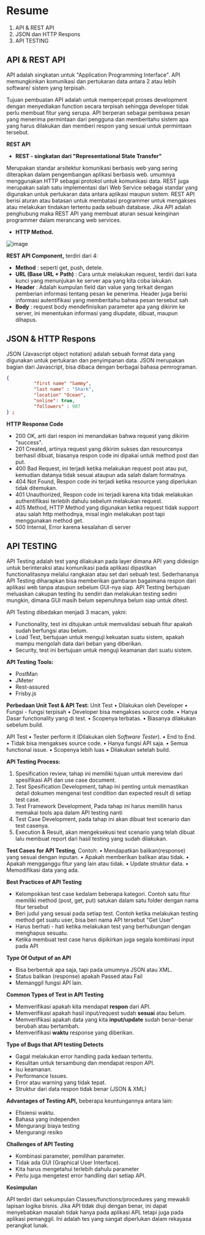 # Resume
1. API & REST API
2. JSON dan HTTP Respons
3. API TESTING

## API & REST API

API adalah singkatan untuk "Application Programming Interface". API memungkinkan komunikasi dan pertukaran data antara 2 atau lebih software/ sistem yang terpisah.

Tujuan pembuatan API adalah untuk mempercepat proses development dengan menyediakan function secara terpisah sehingga developer tidak perlu membuat fitur yang serupa. API berperan sebagai pembawa pesan yang menerima permintaan dari pengguna dan memberitahu sistem apa yang harus dilakukan dan memberi respon yang sesuai untuk permintaan tersebut.

**REST API**

- **REST - singkatan dari "Representational State Transfer"**

Merupakan standar arsitektur komunikasi berbasis web yang sering diterapkan dalam pengembangan aplikasi berbasis web. umumnya menggunakan HTTP sebagai protokol untuk komunikasi data. REST juga merupakan salah satu implementasi dari Web Service sebagai standar yang digunakan untuk pertukaran data antara aplikasi maupun sistem. REST API berisi aturan atau batasan untuk membatasi programmer untuk mengakses atau melakukan tindakan tertentu pada sebuah database. Jika API adalah penghubung maka REST API yang membuat aturan sesuai keinginan programmer dalam merancang web services.

- **HTTP Method.**

![image](https://user-images.githubusercontent.com/75010847/158543879-a0ac9c3d-e100-486c-b163-b28558f625ab.png)

**REST API Component,** terdiri dari 4:

- **Method** : seperti get, push, detele.
- **URL (Base URL + Path)** : Cara untuk melakukan request, terdiri dari kata kunci yang menunjukan ke server apa yang kita coba lakukan.
- **Header** : Adalah kumpulan field dan value yang terkait dengan pemberian informasi tentang pesan ke penerima. Header juga berisi informasi autentifikasi yang memberitahu bahwa pesan tersebut sah
- **Body** : request body mendefinisikan parameter apa yang dikirim ke server, ini menentukan informasi yang diupdate, dibuat, maupun dihapus.

## JSON & HTTP Respons

JSON (Javascript object notation) adalah sebuah format data yang digunakan untuk pertukaran dan penyimpanan data. JSON merupakan bagian dari Javascript, bisa dibaca dengan berbagai bahasa pemrograman.

```json
{
          "first name" "Sammy",
          "last name" : "Shark",
          "location" "Ocean",
          "online": true,
          "followers" : 987
} ;
```

**HTTP Response Code**

- 200 OK, arti dari respon ini menandakan bahwa request yang dikirim "success".
- 201 Created, artinya request yang dikirim sukses dan resourcenya berhasil dibuat, biasanya respon code ini dipakai untuk method post dan put.
- 400 Bad Request, ini terjadi ketika melakukan request post atau put, kemudian datanya tidak sesuai ataupun ada salah dalam formatnya.
- 404 Not Found, Respon code ini terjadi ketika resource yang diperlukan tidak ditemukan.
- 401 Unauthorized, Respon code ini terjadi karena kita tidak melakukan authentifikasi terlebih dahulu sebelum melakukan request.
- 405 Method, HTTP Method yang digunakan ketika request tidak support atau salah http methodnya, misal ingin melakukan post tapi menggunakan method get.
- 500 Internal, Error karena kesalahan di server

## API TESTING

API Testing adalah test yang dilakukan pada layer dimana API yang didesign untuk berinteraksi atau komunikasi pada aplikasi dipastikan functionalitasnya melalui rangkaian atau set dari sebuah test. Sederhananya API Testing diharapkan bisa memberikan gambaran bagaimana respon dari aplikasi web tanpa ataupun sebelum GUI-nya siap. API Testing bertujuan meluaskan cakupan testing itu sendiri dan melakukan testing sedini mungkin, dimana GUI masih belum sepenuhnya belum siap untuk ditest.

API Testing dibedakan menjadi 3 macam, yakni:

- Functionality, test ini ditujukan untuk memvalidasi sebuah fitur apakah sudah berfungsi atau belum.
- Load Test, bertujuan untuk menguji kekuatan suatu sistem, apakah mampu mengolah data dari beban yang diberikan.
- Security, test ini bertujuan untuk menguji keamanan dari suatu sistem.

**API Testing Tools:**

- PostMan
- JMeter
- Rest-assured
- Frisby.js

**Perbedaan Unit Test & API Test:**
Unit Test
• Dilakukan oleh Developer
• Fungsi - fungsi terpisah
• Developer bisa mengakses source code.
• Hanya Dasar functionality yang di test.
• Scopenya terbatas.
• Biasanya dilakukan sebelum build.

API Test
• Tester perform it (Dilakukan oleh S*oftware Tester*).
• End to End.
• Tidak bisa mengakses source code.
• Hanya fungsi API saja.
• Semua functional issue.
• Scopenya lebih luas
• Dilakukan setelah build.

**API Testing Process:**

1. Spesification review, tahap ini memiliki tujuan untuk mereview dari spesifikasi API dan use case document.
2. Test Spesification Development, tahap ini penting untuk memastikan detail dokumen mengenai test condition dan expected result di setiap test case.
3. Test Framework Development, Pada tahap ini harus memilih harus memakai tools apa dalam API testing nanti
4. Test Case Development, pada tahap ini akan dibuat test scenario dan test casenya.
5. Execution & Result, akan mengeksekusi test scenario yang telah dibuat lalu membuat report dari hasil testing yang sudah dilakukan.

**Test Cases for API Testing**, Contoh:
• Mendapatkan balikan(response) yang
sesuai dengan inputan.
• Apakah memberikan balikan atau tidak.
• Apakah mengganggu fitur yang lain atau tidak.
• Update struktur data.
• Memodifikasi data yang ada.

**Best Practices of API Testing**

- Kelompokkan test case kedalam beberapa kategori. Contoh satu fitur memiliki method (post, get, put) satukan dalam satu folder dengan nama fitur tersebut
- Beri judul yang sesuai pada setiap test. Contoh ketika melakukan testing method get suatu user, bisa beri nama API tersebut "Get User"
- Harus berhati - hati ketika melakukan test yang berhubungan dengan menghapus sesuatu.
- Ketika membuat test case harus dipikirkan juga segala kombinasi input pada API

**Type Of Output of an API**

- Bisa berbentuk apa saja, tapi pada umumnya JSON atau XML.
- Status balikan (response) apakah Passed atau Fail
- Memanggil fungsi API lain.

**Common Types of Test in API Testing**

- Memverifikasi apakah kita mendapat **respon** dari API.
- Memverifikasi apakah hasil input/request sudah **sesuai** atau belum.
- Memverifikasi apakah data yang kita **input/update** sudah benar-benar berubah atau bertambah.
- Memverifikasi **waktu** response yang diberikan.

**Type of Bugs that API testing Detects**

- Gagal melakukan error handling pada kedaan tertentu.
- Kesulitan untuk tersambung dan mendapat respon API.
- Isu keamanan.
- Performance Issues.
- Error atau warning yang tidak tepat.
- Struktur dari data respon tidak benar (JSON & XML)

**Advantages of Testing API,** beberapa keuntungannya antara lain:

- Efisiensi waktu.
- Bahasa yang independen
- Mengurangi biaya testing
- Mengurangi resiko

**Challenges of API Testing**
- Kombinasi parameter, pemilihan parameter.
- Tidak ada GUI (Graphical User Interface).
- Kita harus mengetahui terlebih dahulu parameter
- Perlu juga mengetest error handling dari setiap API.

**Kesimpulan**

API terdiri dari sekumpulan Classes/functions/procedures yang mewakili lapisan logika bisnis. Jika API tidak diuji dengan benar, ini dapat menyebabkan masalah tidak hanya pada aplikasi APL tetapi juga pada aplikasi pemanggil. Ini adalah tes yang sangat diperlukan dalam rekayasa perangkat lunak.

